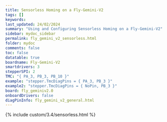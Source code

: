 ```yaml
---
title: Sensorless Homing on a Fly-Gemini-V2
tags: []
keywords: 
last_updated: 24/02/2024
summary: "Using and Configuring Sensorless Homing on a Fly-Gemini-V2"
sidebar: mydoc_sidebar
permalink: fly_gemini_v2_sensorless.html
folder: mydoc
comments: false
toc: false
datatable: true
boardname: Fly-Gemini-V2
smartdrivers: 3
stepperSPI: 2
TMC: "{ PA_3, PB_3, PB_10 }"
example: "stepper.TmcDiagPins = { PA_3, PB_3 }"
example2: "stepper.TmcDiagPins = { NoPin, PB_3 }"
board: fly_geminiv2.0
onboardDrivers: false
diagPinInfo: fly_gemini_v2_general.html
---
```


{% include custom/3.4/sensorless.html %}
